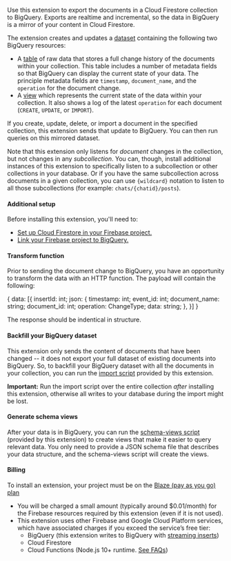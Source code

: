 Use this extension to export the documents in a Cloud Firestore collection to BigQuery. Exports are realtime and incremental, so the data in BigQuery is a mirror of your content in Cloud Firestore.

The extension creates and updates a [dataset](https://cloud.google.com/bigquery/docs/datasets-intro) containing the following two BigQuery resources:

- A [table](https://cloud.google.com/bigquery/docs/tables-intro) of raw data that stores a full change history of the documents within your collection. This table includes a number of metadata fields so that BigQuery can display the current state of your data. The principle metadata fields are `timestamp`, `document_name`, and the `operation` for the document change.
- A [view](https://cloud.google.com/bigquery/docs/views-intro) which represents the current state of the data within your collection. It also shows a log of the latest `operation` for each document (`CREATE`, `UPDATE`, or `IMPORT`).

If you create, update, delete, or import a document in the specified collection, this extension sends that update to BigQuery. You can then run queries on this mirrored dataset.

Note that this extension only listens for _document_ changes in the collection, but not changes in any _subcollection_. You can, though, install additional instances of this extension to specifically listen to a subcollection or other collections in your database. Or if you have the same subcollection across documents in a given collection, you can use `{wildcard}` notation to listen to all those subcollections (for example: `chats/{chatid}/posts`).

#### Additional setup

Before installing this extension, you'll need to:

- [Set up Cloud Firestore in your Firebase project.](https://firebase.google.com/docs/firestore/quickstart)
- [Link your Firebase project to BigQuery.](https://support.google.com/firebase/answer/6318765)

#### Transform function

Prior to sending the document change to BigQuery, you have an opportunity to transform the data with an HTTP function. The payload will contain the following:

{ 
  data: [{
    insertId: int;
    json: {
      timestamp: int;
      event_id: int;
      document_name: string;
      document_id: int;
      operation: ChangeType;
      data: string;
    },
  }]
}

The response should be indentical in structure.

#### Backfill your BigQuery dataset

This extension only sends the content of documents that have been changed -- it does not export your full dataset of existing documents into BigQuery. So, to backfill your BigQuery dataset with all the documents in your collection, you can run the [import script](https://github.com/firebase/extensions/blob/master/firestore-bigquery-export/guides/IMPORT_EXISTING_DOCUMENTS.md) provided by this extension.

**Important:** Run the import script over the entire collection _after_ installing this extension, otherwise all writes to your database during the import might be lost.

#### Generate schema views

After your data is in BigQuery, you can run the [schema-views script](https://github.com/firebase/extensions/blob/master/firestore-bigquery-export/guides/GENERATE_SCHEMA_VIEWS.md) (provided by this extension) to create views that make it easier to query relevant data. You only need to provide a JSON schema file that describes your data structure, and the schema-views script will create the views.

#### Billing
 
To install an extension, your project must be on the [Blaze (pay as you go) plan](https://firebase.google.com/pricing)
 
- You will be charged a small amount (typically around $0.01/month) for the Firebase resources required by this extension (even if it is not used).
- This extension uses other Firebase and Google Cloud Platform services, which have associated charges if you exceed the service’s free tier:
  - BigQuery (this extension writes to BigQuery with [streaming inserts](https://cloud.google.com/bigquery/pricing#streaming_pricing))
  - Cloud Firestore
  - Cloud Functions (Node.js 10+ runtime. [See FAQs](https://firebase.google.com/support/faq#extensions-pricing))